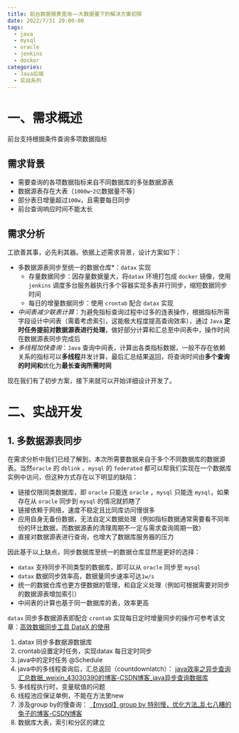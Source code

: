 ```yaml
---
title: 前台数据报表查询——大数据量下的解决方案初探
date: 2022/7/31 20:00:00
tags: 
  - java
  - mysql
  - oracle
  - jenkins
  - docker
categories: 
  - Java后端
  - 实战系列
---
```




# 一、需求概述

前台支持根据条件查询多项数据指标

## 需求背景

- 需要查询的各项数据指标来自不同数据库的多张数据源表
- 数据源表存在大表（`1000w`-`2亿`数据量不等）
- 部分表日增量超过`100w`，且需要每日同步
- 前台查询响应时间不能太长

## 需求分析

工欲善其事，必先利其器。依据上述需求背景，设计方案如下：

- 多数据源表同步至统一的数据仓库*：`datax` 实现
  - 存量数据同步：因存量数据量大，将`datax` 环境打包成 `docker` 镜像，使用 `jenkins` 调度多台服务器执行多个容器实现多表并行同步，缩短数据同步时间
  - 每日的增量数据同步：使用 `crontab` 配合 `datax` 实现
- *中间表减少联表计算*：为避免指标查询过程中过多的连表操作，根据指标所需字段设计中间表（需着考虑索引，这能极大程度提高查询效率），通过 `Java` **定时任务提前对数据源表进行处理**，做好部分计算和汇总至中间表中，操作时间在数据源表同步完成后
- *多线程加快查询*：`Java` 查询中间表，计算出各类指标数据，一般不存在依赖关系的指标可以**多线程**并发计算，最后汇总结果返回，将查询时间由**多个查询的时间和**优化为**最长查询所需时间**

现在我们有了初步方案，接下来就可以开始详细设计开发了。



# 二、实战开发



## 1. 多数据源表同步 

在需求分析中我们已经了解到，本次所需要数据来自于多个不同数据库的数据源表。当然`oracle`  的 `dblink` 、`mysql` 的 `federated` 都可以帮我们实现在一个数据库实例中访问，但这种方式存在以下明显的缺陷：

- 链接仅限同类数据库，即 `oracle` 只能连 `oracle` ，`mysql` 只能连 `mysql`，如果存在从 `oracle` 同步到 `mysql` 的情况就抓瞎了
- 链接依赖于网络，速度不稳定且比同库访问慢很多
- 应用自身无备份数据，无法自定义数据处理（例如指标数据通常需要看不同年份的环比数据，而数据源表的清理周期不一定与需求查询周期一致）
- 直接对数据源表进行查询，也增大了数据库服务器的压力

因此基于以上缺点，同步数据库至统一的数据仓库显然是更好的选择：

- `datax` 支持同步不同类型的数据库，即可以从 `oracle` 同步至 `mysql` 
- `datax` 数据同步效率高，数据量同步速率可达`1w/s` 
-  统一的数据仓库也更方便数据的管理，和自定义处理（例如可根据需要对同步的数据源表增加索引）
-  中间表的计算也基于同一数据库的表，效率更高

`datax` 同步多数据源表即配合 `crontab` 实现每日定时增量同步的操作可参考该文章：[高效数据同步工具 DataX 的使用](/2022/07/29/高效数据同步工具DataX的使用) 



1. datax 同步多数据源数据库
2. crontab设置定时任务，实现datax 每日定时同步
3. java中的定时任务 @Schedule
4. java中的多线程查询后，汇总返回（countdownlatch）： [java效率之异步查询汇总数据_weixin_43030390的博客-CSDN博客_java异步查询数据库](https://blog.csdn.net/weixin_43030390/article/details/86015523?ops_request_misc=%7B%22request%5Fid%22%3A%22165874492716782395392770%22%2C%22scm%22%3A%2220140713.130102334..%22%7D&request_id=165874492716782395392770&biz_id=0&utm_medium=distribute.pc_search_result.none-task-blog-2~all~sobaiduend~default-1-86015523-null-null.142^v33^new_blog_pos_by_title,185^v2^control&utm_term=异步查询数据库%2C汇总&spm=1018.2226.3001.4187) 
5. 多线程执行时，变量赋值的问题
6. 线程池应保证单例，不能在方法里new
7. 涉及group by的慢查询： [【mysql】group by 特别慢，优化方法_乱七八糟的兔子的博客-CSDN博客](https://blog.csdn.net/qq_31949853/article/details/84984305) 
8. 数据库大表，索引和分区的建立